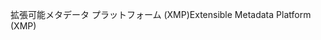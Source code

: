 <span data-ttu-id="26290-101">拡張可能メタデータ プラットフォーム (XMP)</span><span class="sxs-lookup"><span data-stu-id="26290-101">Extensible Metadata Platform (XMP)</span></span>